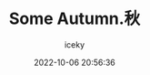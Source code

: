 ---
title: Some Autumn.秋
author: iceky
categories: Gallery
style: photos
permalink: g_someautumn/
icon: photo
excerpt: Some Autumn
cover: https://s2.loli.net/2022/10/05/UrvBHpfDu9chnRE.jpg
gallery:  
  - src:https://i0.hdslb.com/bfs/album/e14372a53ae8f9ddd9cb880824250be71e248ab5.jpg
  - src:https://i0.hdslb.com/bfs/album/ceb4df39987101ca086a1182ac400530ccfd4b5f.jpg
  - src:https://i0.hdslb.com/bfs/album/f749baa2fb75a401c47ddbdf9bf3cbe6535fc643.jpg
  - src:https://i0.hdslb.com/bfs/album/c1cfe1e24209d7bbf5190035eecba00e721e608b.jpg
  - src:https://i0.hdslb.com/bfs/album/125ec09a503331a5454992ed5930505f9453e23d.jpg
  - src:https://i0.hdslb.com/bfs/album/d31e3b7739fc3c72a6cde2bdb49a61226dad89ee.jpg
  - src:https://i0.hdslb.com/bfs/album/8600779406b582a8c3399d12bbd9e9048cc89e99.jpg
  - src:https://i0.hdslb.com/bfs/album/7e4e0de58207c2b91dcfa1d1f4be37b0576a94aa.jpg
  - src:https://i0.hdslb.com/bfs/album/f8283dd9ea2fd1f03e09403cf68fecdc4abbcca2.jpg
  - src:https://i0.hdslb.com/bfs/album/4c31e98d3b37bb30744df24d4546b9b8ed504180.jpg
abbrlink: g008
date: 2022-10-06 20:56:36
noindex: true
---